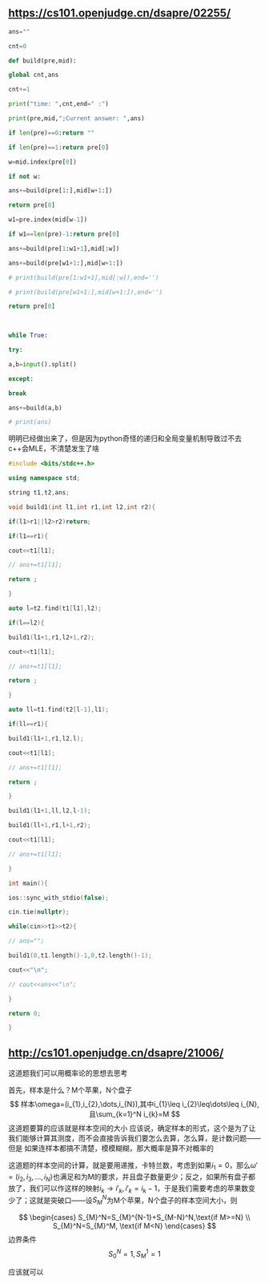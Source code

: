 ## https://cs101.openjudge.cn/dsapre/02255/

```python
ans=""

cnt=0

def build(pre,mid):

global cnt,ans

cnt+=1

print("time: ",cnt,end=" :")

print(pre,mid,";Current answer: ",ans)

if len(pre)==0:return ""

if len(pre)==1:return pre[0]

w=mid.index(pre[0])

if not w:

ans+=build(pre[1:],mid[w+1:])

return pre[0]

w1=pre.index(mid[w-1])

if w1==len(pre)-1:return pre[0]

ans+=build(pre[1:w1+1],mid[:w])

ans+=build(pre[w1+1:],mid[w+1:])

# print(build(pre[1:w1+1],mid[:w]),end='')

# print(build(pre[w1+1:],mid[w+1:]),end='')

return pre[0]

  

while True:

try:

a,b=input().split()

except:

break

ans+=build(a,b)

# print(ans)
```
明明已经做出来了，但是因为python奇怪的递归和全局变量机制导致过不去
c++会MLE，不清楚发生了啥
```c++
#include <bits/stdc++.h>

using namespace std;

string t1,t2,ans;

void build1(int l1,int r1,int l2,int r2){

if(l1>r1||l2>r2)return;

if(l1==r1){

cout<<t1[l1];

// ans+=t1[l1];

return ;

}

auto l=t2.find(t1[l1],l2);

if(l==l2){

build1(l1+1,r1,l2+1,r2);

cout<<t1[l1];

// ans+=t1[l1];

return ;

}

auto ll=t1.find(t2[l-1],l1);

if(ll==r1){

build1(l1+1,r1,l2,l);

cout<<t1[l1];

// ans+=t1[l1];

return ;

}

build1(l1+1,ll,l2,l-1);

build1(ll+1,r1,l+1,r2);

cout<<t1[l1];

// ans+=t1[l1];

}

int main(){

ios::sync_with_stdio(false);

cin.tie(nullptr);

while(cin>>t1>>t2){

// ans="";

build1(0,t1.length()-1,0,t2.length()-1);

cout<<"\n";

// cout<<ans<<"\n";

}

return 0;

}
```

## http://cs101.openjudge.cn/dsapre/21006/

这道题我们可以用概率论的思想去思考

首先，样本是什么？M个苹果，N个盘子
$$
样本\omega=(i_{1},i_{2},\dots,i_{N}),其中i_{1}\leq i_{2}\leq\dots\leq i_{N},且\sum_{k=1}^N i_{k}=M
$$
这道题要算的应该就是样本空间的大小
应该说，确定样本的形式，这个是为了让我们能够计算其测度，而不会直接告诉我们要怎么去算，怎么算，是计数问题——但是 如果连样本都搞不清楚，模模糊糊，那大概率是算不对概率的

这道题的样本空间的计算，就是要用递推，卡特兰数，考虑到如果$i_{1}=0$，那么$\omega'=(i_{2},i_{3},\dots,i_{N})$也满足和为M的要求，并且盘子数量更少；反之，如果所有盘子都放了，我们可以作这样的映射$i_{k}\to i'_{k}, i'_{k}=i_{k}-1$，于是我们需要考虑的苹果数变少了；这就是突破口——设$S_{M}^N$为M个苹果，N个盘子的样本空间大小，则

$$
\begin{cases}
S_{M}^N=S_{M}^{N-1}+S_{M-N}^N,\text{if M>=N}
 \\
S_{M}^N=S_{M}^M, \text{if M<N}
\end{cases}
$$
边界条件
$$
S_{0}^N=1,S_{M}^{1}=1
$$

应该就可以

